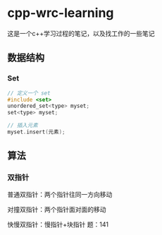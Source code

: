 # cpp-wrc-learning
这是一个c++学习过程的笔记，以及找工作的一些笔记


## 数据结构
### Set

```cpp
// 定义一个 set
#include <set>
unordered_set<type> myset;
set<type> myset;

// 插入元素
myset.insert(元素);


```


## 算法
### 双指针
普通双指针：两个指针往同一方向移动


对撞双指针：两个指针面对面的移动


快慢双指针：慢指针+块指针  题：141
